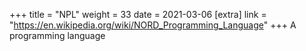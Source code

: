 +++
title = "NPL"
weight = 33
date = 2021-03-06
[extra]
link = "https://en.wikipedia.org/wiki/NORD_Programming_Language"
+++
A programming language


